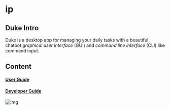 # ip
## Duke Intro
Duke is a desktop app for managing your daily tasks with a beautiful chatbot _graphical user interface_ (GUI) and _command line interface_ (CLI) like command input.

## Content

#### [User Guide](./UserGuide.md)

#### [Developer Guide](./DeveloperGuide.md)

![img](./UI.png|width=500)

